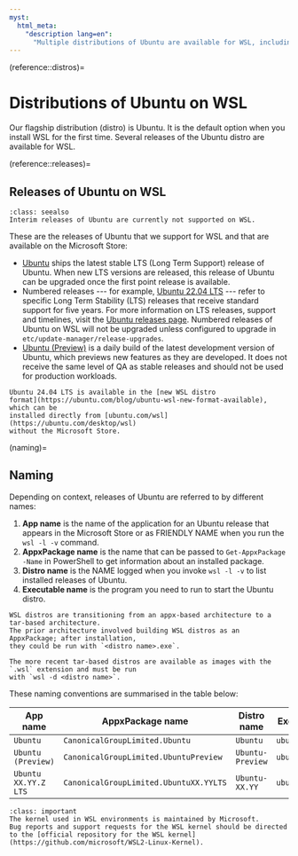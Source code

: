 ```yaml
---
myst:
  html_meta:
    "description lang=en":
      "Multiple distributions of Ubuntu are available for WSL, including the latest Ubuntu LTS release and the latest development version which previews new features."
---
```


(reference::distros)=
# Distributions of Ubuntu on WSL


Our flagship distribution (distro) is Ubuntu. It is the default option when you install WSL for the first time. Several releases of the Ubuntu distro are available for WSL.

(reference::releases)=
## Releases of Ubuntu on WSL

```{admonition} Interim releases
:class: seealso
Interim releases of Ubuntu are currently not supported on WSL.
```

These are the releases of Ubuntu that we support for WSL and that are available on the Microsoft Store:

- [Ubuntu](https://apps.microsoft.com/detail/9PDXGNCFSCZV?hl=en-us&gl=US) ships the latest stable LTS (Long Term Support) release of Ubuntu. When new LTS versions are released, this release of Ubuntu can be upgraded once the first point release is available.
- Numbered releases --- for example, [Ubuntu 22.04 LTS](https://apps.microsoft.com/detail/9PN20MSR04DW?hl=en-us&gl=US) --- refer to specific Long Term Stability (LTS) releases that receive standard support for five years. For more information on LTS releases, support and timelines, visit the [Ubuntu releases page](https://wiki.ubuntu.com/Releases). Numbered releases of Ubuntu on WSL will not be upgraded unless configured to upgrade in `etc/update-manager/release-upgrades`.
- [Ubuntu (Preview)](https://apps.microsoft.com/detail/9P7BDVKVNXZ6?hl=en-us&gl=US) is a daily build of the latest development version of Ubuntu, which previews new features as they are developed. It does not receive the same level of QA as stable releases and should not be used for production workloads.

```{tip}
Ubuntu 24.04 LTS is available in the [new WSL distro
format](https://ubuntu.com/blog/ubuntu-wsl-new-format-available), which can be
installed directly from [ubuntu.com/wsl](https://ubuntu.com/desktop/wsl)
without the Microsoft Store.
```

(naming)=
## Naming

Depending on context, releases of Ubuntu are referred to by different names: 

1. **App name** is the name of the application for an Ubuntu release that appears in the Microsoft Store or as FRIENDLY NAME when you run the `wsl -l -v` command.
2. **AppxPackage name** is the name that can be passed to `Get-AppxPackage -Name` in PowerShell to get information about an installed package.
3. **Distro name** is the NAME logged when you invoke `wsl -l -v` to list installed releases of Ubuntu.
4. **Executable name** is the program you need to run to start the Ubuntu distro.

```{note}
WSL distros are transitioning from an appx-based architecture to a tar-based architecture.
The prior architecture involved building WSL distros as an AppxPackage; after installation,
they could be run with `<distro name>.exe`.

The more recent tar-based distros are available as images with the `.wsl` extension and must be run
with `wsl -d <distro name>`.
```

These naming conventions are summarised in the table below:

| App name             | AppxPackage name                       | Distro name      | Executable name     |
| -------------------- | -------------------------------------- | ---------------- | ------------------- |
| `Ubuntu`             | `CanonicalGroupLimited.Ubuntu`         | `Ubuntu`         | `ubuntu.exe`        |
| `Ubuntu (Preview)`   | `CanonicalGroupLimited.UbuntuPreview`  | `Ubuntu-Preview` | `ubuntupreview.exe` |
| `Ubuntu XX.YY.Z LTS` | `CanonicalGroupLimited.UbuntuXX.YYLTS` | `Ubuntu-XX.YY`   | `ubuntuXXYY.exe`    |

```{admonition} The WSL kernel
:class: important
The kernel used in WSL environments is maintained by Microsoft.
Bug reports and support requests for the WSL kernel should be directed to the [official repository for the WSL kernel](https://github.com/microsoft/WSL2-Linux-Kernel).
```
